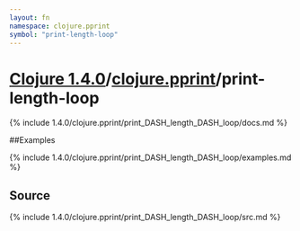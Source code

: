 ```yaml
---
layout: fn
namespace: clojure.pprint
symbol: "print-length-loop"
---
```


# [Clojure 1.4.0](../../)/[clojure.pprint](../)/print-length-loop

{% include 1.4.0/clojure.pprint/print_DASH_length_DASH_loop/docs.md %}

##Examples

{% include 1.4.0/clojure.pprint/print_DASH_length_DASH_loop/examples.md %}
## Source
{% include 1.4.0/clojure.pprint/print_DASH_length_DASH_loop/src.md %}

